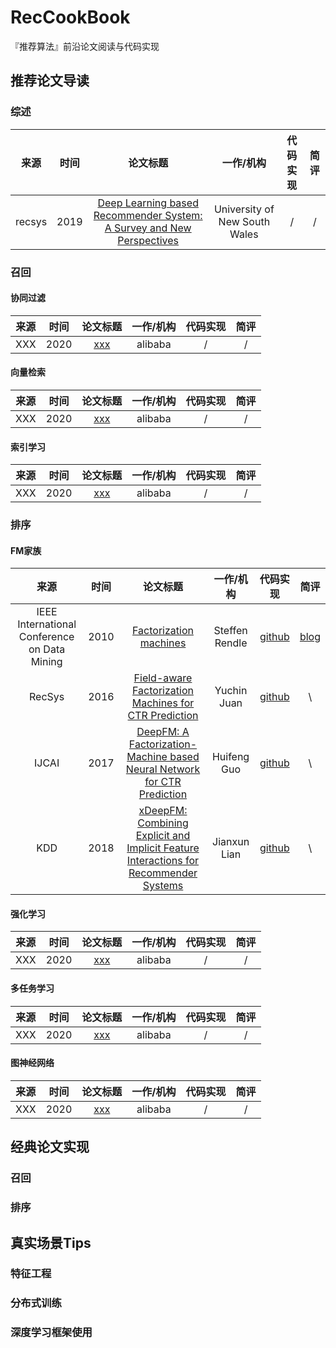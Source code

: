 # RecCookBook
『推荐算法』前沿论文阅读与代码实现

## 推荐论文导读
### 综述

|  来源  | 时间  |                                                   论文标题                                                    |           一作/机构           | 代码实现 | 简评  |
| :----: | :---: | :-----------------------------------------------------------------------------------------------------------: | :---------------------------: | :------: | :---: |
| recsys | 2019  | [Deep Learning based Recommender System: A Survey and New Perspectives](https://arxiv.org/pdf/1707.07435.pdf) | University of New South Wales |    /     |   /   |

### 召回

#### 协同过滤

| 来源  | 时间  |                  论文标题                   | 一作/机构 | 代码实现 | 简评  |
| :---: | :---: | :-----------------------------------------: | :-------: | :------: | :---: |
|  XXX  | 2020  | [xxx](https://arxiv.org/pdf/1801.02294.pdf) |  alibaba  |    /     |   /   |


#### 向量检索

| 来源  | 时间  |                  论文标题                   | 一作/机构 | 代码实现 | 简评  |
| :---: | :---: | :-----------------------------------------: | :-------: | :------: | :---: |
|  XXX  | 2020  | [xxx](https://arxiv.org/pdf/1801.02294.pdf) |  alibaba  |    /     |   /   |

#### 索引学习

| 来源  | 时间  |                  论文标题                   | 一作/机构 | 代码实现 | 简评  |
| :---: | :---: | :-----------------------------------------: | :-------: | :------: | :---: |
|  XXX  | 2020  | [xxx](https://arxiv.org/pdf/1801.02294.pdf) |  alibaba  |    /     |   /   |

### 排序

#### FM家族

| 来源  | 时间  |                  论文标题                   | 一作/机构 | 代码实现 | 简评  |
| :---: | :---: | :-----------------------------------------: | :-------: | :------: | :---: |
| IEEE International Conference on Data Mining   | 2010  | [Factorization machines](https://www.csie.ntu.edu.tw/~b97053/paper/Rendle2010FM.pdf) | Steffen Rendle   |  [github](https://github.com/A1fcc/FM-FFM/tree/a1708574582c3c9437acffcb6b994f23e908c7ac)   |   [blog](https://blog.csdn.net/weixin_37688445/article/details/106889832)   |
| RecSys   | 2016  | [Field-aware Factorization Machines for CTR Prediction](https://www.csie.ntu.edu.tw/~b97053/paper/Rendle2010FM.pdf) | Yuchin Juan   |  [github](https://github.com/A1fcc/FM-FFM/tree/a1708574582c3c9437acffcb6b994f23e908c7ac)   |   \   |
| IJCAI   | 2017  | [DeepFM: A Factorization-Machine based Neural Network for CTR Prediction](https://www.ijcai.org/Proceedings/2017/0239.pdf) | Huifeng Guo   |  [github](https://github.com/ChenglongChen/tensorflow-DeepFM)  |   \   |
| KDD   | 2018  | [xDeepFM: Combining Explicit and Implicit Feature Interactions for Recommender Systems](https://arxiv.org/pdf/1803.05170.pdf) | Jianxun Lian   |  [github](https://github.com/Leavingseason/xDeepFM)  |   \   |

#### 强化学习

| 来源  | 时间  |                  论文标题                   | 一作/机构 | 代码实现 | 简评  |
| :---: | :---: | :-----------------------------------------: | :-------: | :------: | :---: |
|  XXX  | 2020  | [xxx](https://arxiv.org/pdf/1801.02294.pdf) |  alibaba  |    /     |   /   |

#### 多任务学习

| 来源  | 时间  |                  论文标题                   | 一作/机构 | 代码实现 | 简评  |
| :---: | :---: | :-----------------------------------------: | :-------: | :------: | :---: |
|  XXX  | 2020  | [xxx](https://arxiv.org/pdf/1801.02294.pdf) |  alibaba  |    /     |   /   |

#### 图神经网络

| 来源  | 时间  |                  论文标题                   | 一作/机构 | 代码实现 | 简评  |
| :---: | :---: | :-----------------------------------------: | :-------: | :------: | :---: |
|  XXX  | 2020  | [xxx](https://arxiv.org/pdf/1801.02294.pdf) |  alibaba  |    /     |   /   |

## 经典论文实现

### 召回

### 排序

## 真实场景Tips

### 特征工程

### 分布式训练

### 深度学习框架使用

